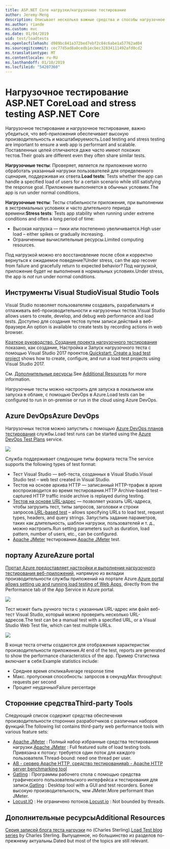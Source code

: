 ```yaml
---
title: ASP.NET Core нагрузки/нагрузочное тестирование
author: Jeremy-Meng
description: Описывает несколько важные средства и способы нагрузочное тестирование и нагрузочное тестирование приложений ASP.NET Core.
ms.author: riande
ms.custom: mvc
ms.date: 01/04/2019
uid: test/loadtests
ms.openlocfilehash: d989bc841a372bed7ebf2c84c6abe1a57762ad04
ms.sourcegitcommit: cec77d5ad8a0cedb1ecbec32834111492afd0cd2
ms.translationtype: MT
ms.contentlocale: ru-RU
ms.lasthandoff: 01/10/2019
ms.locfileid: "54207360"
---
```

# <a name="load-and-stress-testing-aspnet-core"></a><span data-ttu-id="82c99-103">Нагрузочное тестирование ASP.NET Core</span><span class="sxs-lookup"><span data-stu-id="82c99-103">Load and stress testing ASP.NET Core</span></span>

<span data-ttu-id="82c99-104">Нагрузочное тестирование и нагрузочное тестирование, важно убедиться, что веб-приложения обеспечивает высокую производительность и масштабируемость.</span><span class="sxs-lookup"><span data-stu-id="82c99-104">Load testing and stress testing are important to ensure a web app is performant and scalable.</span></span> <span data-ttu-id="82c99-105">Поставленных целей отличаются даже часто имеют похожих тестов.</span><span class="sxs-lookup"><span data-stu-id="82c99-105">Their goals are different even they often share similar tests.</span></span>

<span data-ttu-id="82c99-106">**Нагрузочные тесты**: Проверяет, является ли приложение могло обработать указанный нагрузки пользователей для определенного сценария, поддерживая их ответа.</span><span class="sxs-lookup"><span data-stu-id="82c99-106">**Load tests**: Tests whether the app can handle a specified load of users for a certain scenario while still satisfying the response goal.</span></span> <span data-ttu-id="82c99-107">Приложение выполняется в обычных условиях.</span><span class="sxs-lookup"><span data-stu-id="82c99-107">The app is run under normal conditions.</span></span>

<span data-ttu-id="82c99-108">**Нагрузочные тесты**: Тесты стабильности приложения, при выполнении в экстремальных условиях и часто длительного периода времени:</span><span class="sxs-lookup"><span data-stu-id="82c99-108">**Stress tests**: Tests app stability when running under extreme conditions and often a long period of time:</span></span>

* <span data-ttu-id="82c99-109">Высокая нагрузка — пики или постепенно увеличивается.</span><span class="sxs-lookup"><span data-stu-id="82c99-109">High user load – either spikes or gradually increasing.</span></span>
* <span data-ttu-id="82c99-110">Ограниченные вычислительные ресурсы.</span><span class="sxs-lookup"><span data-stu-id="82c99-110">Limited computing resources.</span></span>  

<span data-ttu-id="82c99-111">Под нагрузкой можно его восстановление после сбоя и корректно вернуться к ожидаемое поведение?</span><span class="sxs-lookup"><span data-stu-id="82c99-111">Under stress, can the app recover from failure and gracefully return to expected behavior?</span></span> <span data-ttu-id="82c99-112">Под нагрузкой, приложение будет *не* выполнения в нормальных условиях.</span><span class="sxs-lookup"><span data-stu-id="82c99-112">Under stress, the app is *not* run under normal conditions.</span></span>

## <a name="visual-studio-tools"></a><span data-ttu-id="82c99-113">Инструменты Visual Studio</span><span class="sxs-lookup"><span data-stu-id="82c99-113">Visual Studio Tools</span></span>

<span data-ttu-id="82c99-114">Visual Studio позволяет пользователям создавать, разрабатывать и отлаживать веб-производительности и нагрузочных тестов.</span><span class="sxs-lookup"><span data-stu-id="82c99-114">Visual Studio allows users to create, develop, and debug web performance and load tests.</span></span> <span data-ttu-id="82c99-115">Доступно для создания тестов путем записи действий в веб-браузере.</span><span class="sxs-lookup"><span data-stu-id="82c99-115">An option is available to create tests by recording actions in web browser.</span></span>

<span data-ttu-id="82c99-116">[Краткое руководство. Создание проекта нагрузочного тестирования](/visualstudio/test/quickstart-create-a-load-test-project?view=vs-2017) показано, как создание, Настройка и Запуск нагрузочного теста с помощью Visual Studio 2017 проектов.</span><span class="sxs-lookup"><span data-stu-id="82c99-116">[Quickstart: Create a load test project](/visualstudio/test/quickstart-create-a-load-test-project?view=vs-2017) shows how to create, configure, and run a load test projects using Visual Studio 2017.</span></span>

<span data-ttu-id="82c99-117">См. [Дополнительные ресурсы](#add).</span><span class="sxs-lookup"><span data-stu-id="82c99-117">See [Additional Resources](#add) for more information.</span></span>

<span data-ttu-id="82c99-118">Нагрузочные тесты можно настроить для запуска в локальном или запуска в облаке, с помощью DevOps в Azure.</span><span class="sxs-lookup"><span data-stu-id="82c99-118">Load tests can be configured to run in on-premise or run in the cloud using Azure DevOps.</span></span>

## <a name="azure-devops"></a><span data-ttu-id="82c99-119">Azure DevOps</span><span class="sxs-lookup"><span data-stu-id="82c99-119">Azure DevOps</span></span>

<span data-ttu-id="82c99-120">Нагрузочных тестов можно запустить с помощью [Azure DevOps планов тестирования](/azure/devops/test/load-test/index?view=vsts) службы.</span><span class="sxs-lookup"><span data-stu-id="82c99-120">Load test runs can be started using the [Azure DevOps Test Plans](/azure/devops/test/load-test/index?view=vsts) service.</span></span>

![](./load-tests/_static/azure-devops-load-test.png)

<span data-ttu-id="82c99-121">Служба поддерживает следующие типы формата теста:</span><span class="sxs-lookup"><span data-stu-id="82c99-121">The service supports the following types of test format:</span></span>

- <span data-ttu-id="82c99-122">Тест Visual Studio — веб-теста, созданных в Visual Studio.</span><span class="sxs-lookup"><span data-stu-id="82c99-122">Visual Studio test – web test created in Visual Studio.</span></span>
- <span data-ttu-id="82c99-123">Тестов на основе архива HTTP — записанный HTTP-трафик в архив воспроизводится во время тестирования.</span><span class="sxs-lookup"><span data-stu-id="82c99-123">HTTP Archive-based test – captured HTTP traffic inside archive is replayed during testing.</span></span>
- <span data-ttu-id="82c99-124">[Тестов на основе URL-адрес](/azure/devops/test/load-test/get-started-simple-cloud-load-test?view=vsts) — позволяет указать URL-адреса, чтобы загрузить тест, типы запросов, заголовки и строки запросов.</span><span class="sxs-lookup"><span data-stu-id="82c99-124">[URL-based test](/azure/devops/test/load-test/get-started-simple-cloud-load-test?view=vsts) – allows specifying URLs to load test, request types, headers, and query strings.</span></span> <span data-ttu-id="82c99-125">Запустить задание параметров, таких как длительность, шаблон нагрузки, пользователей и т. д., можно настроить.</span><span class="sxs-lookup"><span data-stu-id="82c99-125">Run setting parameters such as duration, load pattern, number of users, etc., can be configured.</span></span>
- <span data-ttu-id="82c99-126">[Apache JMeter](https://jmeter.apache.org/) тестирования.</span><span class="sxs-lookup"><span data-stu-id="82c99-126">[Apache JMeter](https://jmeter.apache.org/) test.</span></span>

## <a name="azure-portal"></a><span data-ttu-id="82c99-127">порталу Azure</span><span class="sxs-lookup"><span data-stu-id="82c99-127">Azure portal</span></span>

<span data-ttu-id="82c99-128">[Портал Azure предоставляет настройки и выполнения нагрузочного тестирования веб-приложений,](/azure/devops/test/load-test/app-service-web-app-performance-test?view=vsts) напрямую из вкладки производительности службы приложений на портале Azure.</span><span class="sxs-lookup"><span data-stu-id="82c99-128">[Azure portal allows setting up and running load testing of Web Apps,](/azure/devops/test/load-test/app-service-web-app-performance-test?view=vsts) directly from the Performance tab of the App Service in Azure portal.</span></span>

![](./load-tests/_static/azure-appservice-perf-test.png)

<span data-ttu-id="82c99-129">Тест может быть ручного теста с указанным URL-адрес или файл веб-тест Visual Studio, который можно проверить несколько URL-адресов.</span><span class="sxs-lookup"><span data-stu-id="82c99-129">The test can be a manual test with a specified URL, or a Visual Studio Web Test file, which can test multiple URLs.</span></span>

![](./load-tests/_static/azure-appservice-perf-test-config.png)

<span data-ttu-id="82c99-130">В конце теста отчеты создаются для отображения характеристик производительности приложения.</span><span class="sxs-lookup"><span data-stu-id="82c99-130">At end of the test, reports are generated to show the performance characteristics of the app.</span></span> <span data-ttu-id="82c99-131">Пример Статистика включает в себя:</span><span class="sxs-lookup"><span data-stu-id="82c99-131">Example statistics include:</span></span>

- <span data-ttu-id="82c99-132">Среднее время отклика</span><span class="sxs-lookup"><span data-stu-id="82c99-132">Average response time</span></span>
- <span data-ttu-id="82c99-133">Макс. пропускная способность: запросов в секунду</span><span class="sxs-lookup"><span data-stu-id="82c99-133">Max throughput: requests per second</span></span>
- <span data-ttu-id="82c99-134">Процент неудачных</span><span class="sxs-lookup"><span data-stu-id="82c99-134">Failure percentage</span></span>

## <a name="third-party-tools"></a><span data-ttu-id="82c99-135">Сторонние средства</span><span class="sxs-lookup"><span data-stu-id="82c99-135">Third-party Tools</span></span>

<span data-ttu-id="82c99-136">Следующий список содержит средства обеспечения производительности сторонних разработчиков с различных наборов функций:</span><span class="sxs-lookup"><span data-stu-id="82c99-136">The following list contains third-party web performance tools with various feature sets:</span></span>

- <span data-ttu-id="82c99-137">[Apache JMeter](https://jmeter.apache.org/) : Полный набор избранные средства тестирования нагрузки.</span><span class="sxs-lookup"><span data-stu-id="82c99-137">[Apache JMeter](https://jmeter.apache.org/) : Full featured suite of load testing tools.</span></span> <span data-ttu-id="82c99-138">Привязана к потоку: требуется один поток для каждого пользователя.</span><span class="sxs-lookup"><span data-stu-id="82c99-138">Thread-bound: need one thread per user.</span></span>
- [<span data-ttu-id="82c99-139">AB - сервер Apache HTTP, средство тестирования</span><span class="sxs-lookup"><span data-stu-id="82c99-139">ab - Apache HTTP server benchmarking tool</span></span>](https://httpd.apache.org/docs/2.4/programs/ab.html)
- <span data-ttu-id="82c99-140">[Gatling](https://gatling.io/) : Программы рабочего стола с помощью средства графического пользовательского интерфейса и тестирования для записи.</span><span class="sxs-lookup"><span data-stu-id="82c99-140">[Gatling](https://gatling.io/) : Desktop tool with a GUI and test recorders.</span></span> <span data-ttu-id="82c99-141">Более высокую производительность, чем JMeter.</span><span class="sxs-lookup"><span data-stu-id="82c99-141">More performant than JMeter.</span></span>
- <span data-ttu-id="82c99-142">[Locust.IO](https://locust.io/) : Не ограничено потоков.</span><span class="sxs-lookup"><span data-stu-id="82c99-142">[Locust.io](https://locust.io/) : Not bounded by threads.</span></span>

<a name="add"></a>
## <a name="additional-resources"></a><span data-ttu-id="82c99-143">Дополнительные ресурсы</span><span class="sxs-lookup"><span data-stu-id="82c99-143">Additional Resources</span></span>

<span data-ttu-id="82c99-144">[Серия записей блога теста нагрузки](https://blogs.msdn.microsoft.com/charles_sterling/2015/06/01/load-test-series-part-i-creating-web-performance-tests-for-a-load-test/) по (Charles Sterling).</span><span class="sxs-lookup"><span data-stu-id="82c99-144">[Load Test blog series](https://blogs.msdn.microsoft.com/charles_sterling/2015/06/01/load-test-series-part-i-creating-web-performance-tests-for-a-load-test/) by Charles Sterling.</span></span> <span data-ttu-id="82c99-145">Выпущенное, но большинство из разделов по-прежнему актуальны.</span><span class="sxs-lookup"><span data-stu-id="82c99-145">Dated but most of the topics are still relevant.</span></span>
